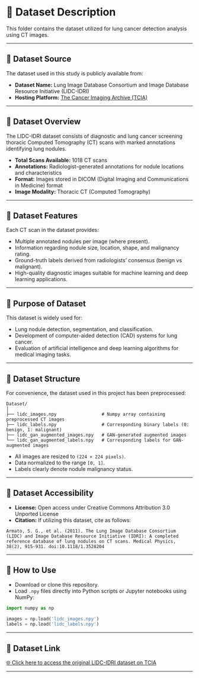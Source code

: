 # 📁 Dataset Description

This folder contains the dataset utilized for lung cancer detection analysis using CT images. 

---

## 📌 **Dataset Source**

The dataset used in this study is publicly available from:

- **Dataset Name:** Lung Image Database Consortium and Image Database Resource Initiative (LIDC-IDRI)
- **Hosting Platform:** [The Cancer Imaging Archive (TCIA)](https://wiki.cancerimagingarchive.net/display/Public/LIDC-IDRI)

---

## 📌 **Dataset Overview**

The LIDC-IDRI dataset consists of diagnostic and lung cancer screening thoracic Computed Tomography (CT) scans with marked annotations identifying lung nodules.

- **Total Scans Available:** 1018 CT scans  
- **Annotations:** Radiologist-generated annotations for nodule locations and characteristics  
- **Format:** Images stored in DICOM (Digital Imaging and Communications in Medicine) format  
- **Image Modality:** Thoracic CT (Computed Tomography)

---

## 📌 **Dataset Features**

Each CT scan in the dataset provides:

- Multiple annotated nodules per image (where present).
- Information regarding nodule size, location, shape, and malignancy rating.
- Ground-truth labels derived from radiologists’ consensus (benign vs malignant).
- High-quality diagnostic images suitable for machine learning and deep learning applications.

---

## 📌 **Purpose of Dataset**

This dataset is widely used for:

- Lung nodule detection, segmentation, and classification.
- Development of computer-aided detection (CAD) systems for lung cancer.
- Evaluation of artificial intelligence and deep learning algorithms for medical imaging tasks.

---

## 📌 **Dataset Structure**

For convenience, the dataset used in this project has been preprocessed:

```
Dataset/
│
├── lidc_images.npy                 # Numpy array containing preprocessed CT images
├── lidc_labels.npy                 # Corresponding binary labels (0: benign, 1: malignant)
├── lidc_gan_augmented_images.npy   # GAN-generated augmented images
└── lidc_gan_augmented_labels.npy   # Corresponding labels for GAN-augmented images
```

- All images are resized to `(224 × 224 pixels)`.
- Data normalized to the range `[0, 1]`.
- Labels clearly denote nodule malignancy status.

---

## 📌 **Dataset Accessibility**

- **License:** Open access under Creative Commons Attribution 3.0 Unported License  
- **Citation:** If utilizing this dataset, cite as follows:

```text
Armato, S. G., et al. (2011). The Lung Image Database Consortium (LIDC) and Image Database Resource Initiative (IDRI): A completed reference database of lung nodules on CT scans. Medical Physics, 38(2), 915-931. doi:10.1118/1.3528204
```

---

## 📌 **How to Use**

- Download or clone this repository.
- Load `.npy` files directly into Python scripts or Jupyter notebooks using NumPy:
```python
import numpy as np

images = np.load('lidc_images.npy')
labels = np.load('lidc_labels.npy')
```

---

## 📌 **Dataset Link**

[🌐 Click here to access the original LIDC-IDRI dataset on TCIA](https://wiki.cancerimagingarchive.net/display/Public/LIDC-IDRI)


---
